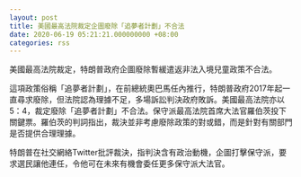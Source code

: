 ```yaml
---
layout: post
title: 美國最高法院裁定企圖廢除「追夢者計劃」不合法
date: 2020-06-19 05:21:21.000000000 +08:00
categories: rss
---
```


美國最高法院裁定，特朗普政府企圖廢除暫緩遣返非法入境兒童政策不合法。

這項政策俗稱「追夢者計劃」，在前總統奧巴馬任內推行，特朗普政府2017年起一直尋求廢除，但法院認為理據不足，多場訴訟判決政府敗訴。美國最高法院亦以5：4，裁定廢除「追夢者計劃」不合法。保守派最高法院首席大法官羅伯茨投下關鍵票。羅伯茨的判詞指出，裁決並非考慮廢除政策的對或錯，而是針對有關部門是否提供合理理據。

特朗普在社交網絡Twitter批評裁決，指判決含有政治動機，企圖打擊保守派，要求選民讓他連任，令他可在未來有機會委任更多保守派大法官。
